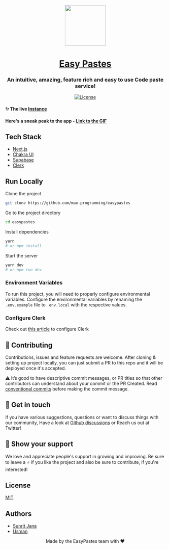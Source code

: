 <p align='center'>
  <a href="https://easypastes.tk">
    <img src="https://easypastes.tk/logo.png" height="128">
    <h1 align="center">Easy Pastes</h1>
  </a>
</p>

<h3 align="center">An intuitive, amazing, feature rich and easy to use Code paste service!</h3>

<p align="center">
  <a href="https://choosealicense.com/licenses/mit/">
    <img src="https://img.shields.io/apm/l/atomic-design-ui.svg?" alt="License" />
  </a>
</p>

#### ✨ The live [Instance](https://easypastes.tk)

#### Here's a sneak peak to the app - [Link to the GIF](https://cdn.hashnode.com/res/hashnode/image/upload/v1627542797932/0TNW01u9N.gif)


## Tech Stack

- [Next.js](https://nextjs.org/)
- [Chakra UI](http://chakra-ui.com/)
- [Supabase](http://supabase.io/)
- [Clerk](https://clerk.dev)

## Run Locally

Clone the project

```bash
git clone https://github.com/max-programming/easypastes
```

Go to the project directory

```bash
cd easypastes
```

Install dependencies

```bash
yarn
# or npm install
```

Start the server

```bash
yarn dev
# or npm run dev
```

### Environment Variables

To run this project, you will need to properly configure environmental variables. Configure 
the environmental variables by renaming the `.env.example` file to `.env.local` with the respective values.

### Configure Clerk

Check out [this article](https://medium.com/geekculture/mastering-clerk-authentication-with-the-next-js-standard-setup-c66b97bac724) to configure Clerk

## 🤝 Contributing

Contributions, issues and feature requests are welcome. After cloning & setting up project locally, 
you can just submit a PR to this repo and it will be deployed once it's accepted.

⚠️ It’s good to have descriptive commit messages, or PR titles so that other contributors can understand about your
commit or the PR Created. Read [conventional commits](https://www.conventionalcommits.org/en/v1.0.0-beta.3/) before
making the commit message.

## 💬 Get in touch

If you have various suggestions, questions or want to discuss things with our community, Have a look at
[Github discussions](https://github.com/max-programming/easypastes/discussions) or Reach us out at Twitter!

## 🙌 Show your support

We love and appreciate people's support in growing and improving. Be sure to leave a ⭐️ if you like the project and also be sure to contribute, if you're interested!

## License

[MIT](https://choosealicense.com/licenses/mit/)

## Authors

- [Sunrit Jana](https://github.com/janaSunrise)
- [Usman](https://github.com/max-programming)

<div align="center">Made by the EasyPastes team with ♥</div>
